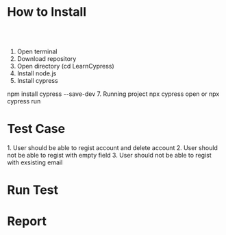 <h1> How to Install </h1>
<br></br>

1. Open terminal
2. Download repository
3. Open directory (cd LearnCypress)
4. Install node.js
5. Install cypress
   
npm install cypress --save-dev
7. Running project
npx cypress open or npx cypress run

<h1> Test Case </h1>
1. User should be able to regist account and delete account
2. User should not be able to regist with empty field
3. User should not be able to regist with exsisting email

<h1> Run Test </h1>


<h1> Report </h1>

